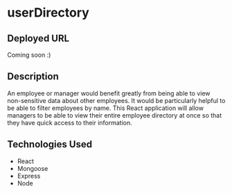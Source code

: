 # userDirectory

## Deployed URL 
Coming soon :) 


## Description
An employee or manager would benefit greatly from being able to view non-sensitive data about other employees. It would be particularly helpful to be able to filter employees by name. This React application will allow managers to be able to view their entire employee directory at once so that they have quick access to their information. 


## Technologies Used 
* React
* Mongoose 
* Express
* Node